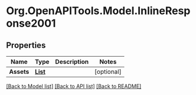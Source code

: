 # Org.OpenAPITools.Model.InlineResponse2001
## Properties

Name | Type | Description | Notes
------------ | ------------- | ------------- | -------------
**Assets** | [**List<AssetCurrentLocationsResponse>**](AssetCurrentLocationsResponse.md) |  | [optional] 

[[Back to Model list]](../README.md#documentation-for-models) [[Back to API list]](../README.md#documentation-for-api-endpoints) [[Back to README]](../README.md)

